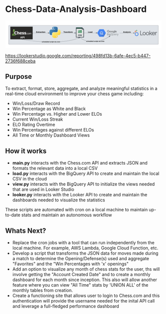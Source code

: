 # Chess-Data-Analysis-Dashboard
![alt text](https://github.com/jackcompton94/Chess-Data-Analysis-Dashboard/blob/main/ChessDashboardDiagram.png)

https://lookerstudio.google.com/reporting/498fd13b-6afe-4ec5-b447-2736f688ceba

## Purpose
To extract, format, store, aggregate, and analyze meaningful statistics in a real-time cloud environment to improve your chess game including:
* Win/Loss/Draw Record
* Win Percentage as White and Black
* Win Percentage vs. Higher and Lower ELOs
* Current Win/Loss Streak
* ELO Rating Overtime
* Win Percentages against different ELOs
* All Time or Monthly Dashboard Views

## How it works
* __main.py__ interacts with the Chess.com API and extracts JSON and formats the relevant data into a local CSV
* __load.py__ interacts with the BigQuery API to create and maintain the local CSV in the cloud
* __view.py__ interacts with the BigQuery API to initialize the views needed that are used in Looker Studio
* __looker.py__ interacts with the Looker API to create and maintain the dashboards needed to visualize the statistics

These scripts are automated with cron on a local machine to maintain up-to-date stats and maintain an autonomous workflow

## Whats Next?
* Replace the cron jobs with a tool that can run independently from the local machine. For example, AWS Lambda, Google Cloud Function, etc.
* Develop a script that transforms the JSON data for moves made during a match to determine the Opening/Defense(s) used and aggregate "Favorites" and the "Win Percentages with 'x' openings"
* Add an option to visualize any month of chess stats for the user, ths will involve getting the "Account Created Date" and to create a monthly dashboard for each month since inception. This also will allow another feature where you can view "All Time" stats by 'UNION ALL' of the monthly tables from creation.
* Create a functioning site that allows user to login to Chess.com and this authentication will provide the username needed for the inital API call and leverage a full-fledged performance dashboard
